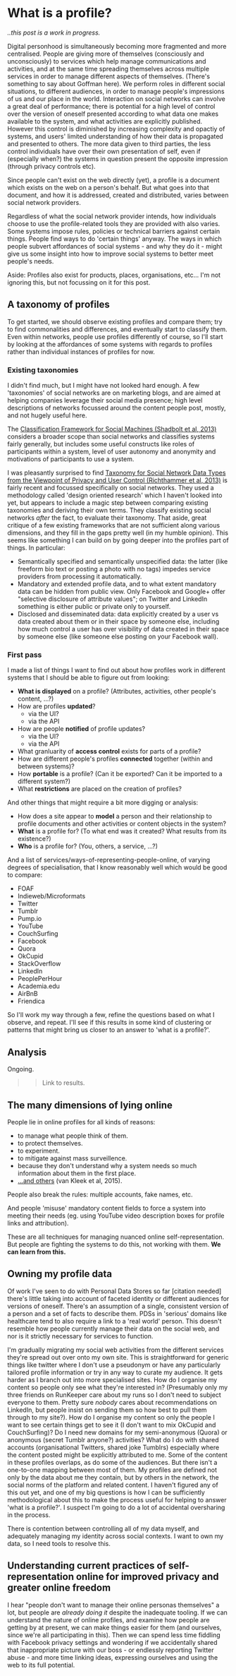 <!---
tags: phd,social profile,social web,socialwg,identity,privacy,self-representation,indieweb,braindump,soc-inf,study,online profile
-->

# What is a profile?

*..this post is a work in progress.*

Digital personhood is simultaneously becoming more fragmented and more centralised. People are giving more of themselves (consciously and unconsciously) to services which help manage communications and activities, and at the same time spreading themselves across multiple services in order to manage different aspects of themselves. (There's something to say about Goffman here). We perform roles in different social situations, to different audiences, in order to manage people's impressions of us and our place in the world. Interaction on social networks can involve a great deal of performance; there is potential for a high level of control over the version of oneself presented according to what data one makes available to the system, and what activities are explicitly published. However this control is diminished by increasing complexity and opactiy of systems, and users' limited understanding of how their data is propagated and presented to others. The more data given to third parties, the less control individuals have over their own presentation of self, even if (especially when?) the systems in question present the opposite impression (through privacy controls etc).

Since people can't exist on the web directly (yet), a profile is a document which exists on the web on a person's behalf. But what goes into that document, and how it is addressed, created and distributed, varies between social network providers.

Regardless of what the social network provider intends, how individuals choose to use the profile-related tools they are provided with also varies. Some systems impose rules, policies or technical barriers against certain things. People find ways to do 'certain things' anyway. The ways in which people subvert affordances of social systems - and why they do it - might give us some insight into how to improve social systems to better meet people's needs.

Aside: Profiles also exist for products, places, organisations, etc... I'm not ignoring this, but not focussing on it for this post.

## A taxonomy of profiles

To get started, we should observe existing profiles and compare them; try to find commonalities and differences, and eventually start to classify them. Even within networks, people use profiles differently of course, so I'll start by looking at the affordances of some systems with regards to profiles rather than individual instances of profiles for now.

### Existing taxonomies

I didn't find much, but I might have not looked hard enough. A few 'taxonomies' of social networks are on marketing blogs, and are aimed at helping companies leverage their social media presence; high level descriptions of networks focussed around the content people post, mostly, and not hugely useful here.

The [Classification Framework for Social Machines (Shadbolt et al, 2013)](http://sociam.org/www2013/papers/socm2013_submission_9.pdf) considers a broader scope than social networks and classifies systems fairly generally, but includes some useful constructs like roles of participants within a system, level of user autonomy and anonymity and motivations of participants to use a system.

I was pleasantly surprised to find [Taxonomy for Social Network Data Types from the Viewpoint of Privacy and User Control (Richthammer et al, 2013)](http://epub.uni-regensburg.de/28276/1/ARES.pdf) is fairly recent and focussed specifically on social networks. They used a methodology called 'design oriented research' which I haven't looked into yet, but appears to include a magic step between comparing existing taxonomies and deriving their own terms. They classify existing social networks *after* the fact, to evaluate their taxonomy. That aside, great critique of a few existing frameworks that are not sufficient along various dimensions, and they fill in the gaps pretty well (in my humble opinion). This seems like something I can build on by going deeper into the profiles part of things. In particular:

* Semantically specified and semantically unspecified data: the latter (like freeform bio text or posting a photo with no tags) impedes service providers from processing it automatically.
* Mandatory and extended profile data, and to what extent mandatory data can be hidden from public view. Only Facebook and Google+ offer "selective disclosure of attribute values"; on Twitter and LinkedIn something is either public or private only to yourself.
* Disclosed and disseminated data: data explicitly created by a user vs data created about them or in their space by someone else, including how much control a user has over visibility of data created in their space by someone else (like someone else posting on your Facebook wall).

### First pass

I made a list of things I want to find out about how profiles work in different systems that I should be able to figure out from looking:

* **What is displayed** on a profile? (Attributes, activities, other people's content, ...?)
* How are profiles **updated**?
  * via the UI?
  * via the API
* How are people **notified** of profile updates?
  * via the UI?
  * via the API
* What granluarity of **access control** exists for parts of a profile?
* How are different people's profiles **connected** together (within and between systems)?
* How **portable** is a profile? (Can it be exported? Can it be imported to a different system?)
* What **restrictions** are placed on the creation of profiles?

And other things that might require a bit more digging or analysis:

* How does a site appear to **model** a person and their relationship to profile documents and other activities or content objects in the system?
* **What** is a profile for? (To what end was it created? What results from its existence?)
* **Who** is a profile for? (You, others, a service, ...?)

And a list of services/ways-of-representing-people-online, of varying degrees of specialisation, that I know reasonably well which would be good to compare:

* FOAF
* Indieweb/Microformats
* Twitter
* Tumblr
* Pump.io
* YouTube
* CouchSurfing
* Facebook
* Quora
* OkCupid
* StackOverflow
* LinkedIn
* PeoplePerHour
* Academia.edu
* AirBnB
* Friendica

So I'll work my way through a few, refine the questions based on what I observe, and repeat. I'll see if this results in some kind of clustering or patterns that might bring us closer to an answer to 'what is a profile?'.

## Analysis

Ongoing.

>> Link to results.

## The many dimensions of lying online

People lie in online profiles for all kinds of reasons:

* to manage what people think of them.
* to protect themselves.
* to experiment.
* to mitigate against mass surveillence.
* because they don't understand why a system needs so much information about them in the first place.
* [...and others](http://rhiaro.co.uk/pub?p=websci15) (van Kleek et al, 2015).

People also break the rules: multiple accounts, fake names, etc.

And people 'misuse' mandatory content fields to force a system into meeting their needs (eg. using YouTube video description boxes for profile links and attribution).

These are all techniques for managing nuanced online self-representation. But people are fighting the systems to do this, not working with them. **We can learn from this.**

## Owning my profile data

Of work I've seen to do with Personal Data Stores so far [citation needed] there's little taking into account of faceted identity or different audiences for versions of oneself. There's an assumption of a single, consistent version of a person and a set of facts to describe them. PDSs in 'serious' domains like healthcare tend to also require a link to a 'real world' person. This doesn't resemble how people currently manage their data on the social web, and nor is it strictly necessary for services to function.

I'm gradually migrating my social web activities from the different services they're spread out over onto my own site. This is straightforward for generic things like twitter where I don't use a pseudonym or have any particularly tailored profile information or try in any way to curate my audience. It gets harder as I branch out into more specialised sites. How do I organise my content so people only see what they're interested in? (Presumably only my three friends on RunKeeper care about my runs so I don't need to subject everyone to them. Pretty sure *nobody* cares about recommendations on LinkedIn, but people insist on sending them so how best to pull them through to my site?). How do I organise my content so only the people I want to see certain things get to see it (I don't want to mix OkCupid and CouchSurfing)? Do I need new domains for my semi-anonymous (Quora) or anonymous (secret Tumblr anyone?) activities? What do I do with shared accounts (organisational Twitters, shared joke Tumblrs) especially where the content posted might be explicitly attributed to me. Some of the content in these profiles overlaps, as do some of the audiences. But there isn't a one-to-one mapping between most of them. My profiles are defined not only by the data about me they contain, but by others in the network, the social norms of the platform and related content.  I haven't figured any of this out yet, and one of my big questions is how I can be sufficiently methodological about this to make the process useful for helping to answer 'what is a profile?'. I suspect I'm going to do a lot of accidental oversharing in the process.

There is contention between controlling all of my data myself, and adequately managing my identity across social contexts. I want to own my data, so I need tools to resolve this.

## Understanding current practices of self-representation online for improved privacy and greater online freedom

I hear "people don't want to manage their online personas themselves" a lot, but people are *already doing it* despite the inadequate tooling. If we can understand the nature of online profiles, and examine how people are getting by at present, we can make things easier for them (and ourselves, since we're all participating in this). Then we can spend less time fiddling with Facebook privacy settings and wondering if we accidentally shared that inappropriate picture with our boss - or endlessly reporting Twitter abuse - and more time linking ideas, expressing ourselves and using the web to its full potential.